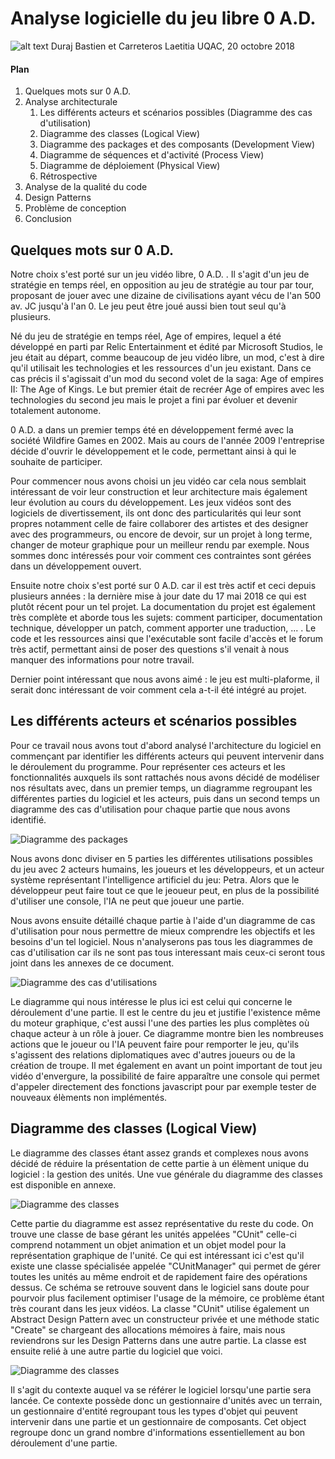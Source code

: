 # Analyse logicielle du jeu libre 0 A.D.
![alt text](https://play0ad.com/wp-content/gallery/desktops/0ad-wallpaper-stripesvertical01.jpg "Bannière 0 A.D.")
Duraj Bastien et Carreteros Laetitia
UQAC, 20 octobre 2018

#### Plan
1. Quelques mots sur 0 A.D.
2. Analyse architecturale
	1. Les différents acteurs et scénarios possibles (Diagramme des cas d'utilisation)
	2. Diagramme des classes (Logical View)
	3. Diagramme des packages et des composants (Development View)
	4. Diagramme de séquences et d'activité (Process View)
	5. Diagramme de déploiement (Physical View)
	6. Rétrospective
3. Analyse de la qualité du code
4. Design Patterns
5. Problème de conception
6. Conclusion


## Quelques mots sur 0 A.D.

 Notre choix s'est porté sur un jeu vidéo libre, 0 A.D. . Il s'agit d'un jeu de stratégie en temps réel, en opposition au jeu de stratégie au tour par tour, proposant de jouer avec une dizaine de civilisations ayant vécu de l'an 500 av. JC jusqu'à l'an 0. Le jeu peut être joué aussi bien tout seul qu'à plusieurs.

 Né du jeu de stratégie en temps réel, Age of empires, lequel a été développé en parti par Relic  Entertainment et édité par Microsoft Studios, le jeu était au départ, comme beaucoup de jeu vidéo libre, un mod, c'est à dire qu'il utilisait les technologies et les ressources d'un jeu existant. Dans ce cas précis il s'agissait d'un mod du second volet de la saga: Age of empires II: The Age of  Kings. Le but premier était de recréer Age of empires avec les technologies du second jeu mais le projet a fini par évoluer et devenir totalement autonome.

 0 A.D. a dans un premier temps été en développement fermé avec la société Wildfire  Games en 2002. Mais au cours de l'année 2009 l'entreprise décide d'ouvrir le développement et le code, permettant ainsi à qui le souhaite de participer.

 Pour commencer nous avons choisi un jeu vidéo car cela nous semblait intéressant de voir leur construction et leur architecture mais également leur évolution au cours du développement. Les jeux vidéos sont des logiciels de divertissement, ils ont donc des particularités qui leur sont propres notamment celle de faire collaborer des artistes et des designer avec des programmeurs, ou encore de devoir, sur un projet à long terme, changer de moteur graphique pour un meilleur rendu par exemple. Nous sommes donc intéressés pour voir comment ces contraintes sont gérées dans un développement ouvert.

 Ensuite notre choix s'est porté sur 0 A.D. car il est très actif et ceci depuis plusieurs années : la dernière mise à jour date du 17 mai 2018 ce qui est plutôt récent pour un tel projet. La documentation du projet est également très complète et aborde tous les sujets: comment participer, documentation technique, développer un patch, comment apporter une traduction, ... . Le code et les ressources ainsi que l'exécutable sont facile d'accès et le forum très actif, permettant ainsi de poser des questions s'il venait à nous manquer des informations pour notre travail.

 Dernier point intéressant que nous avons aimé :  le jeu est multi-plaforme, il serait donc intéressant de voir comment cela a-t-il été intégré au projet.

## Les différents acteurs et scénarios possibles
Pour ce travail nous avons tout d'abord analysé l'architecture du logiciel en commençant par identifier les différents acteurs qui peuvent intervenir dans le déroulement du programme. Pour représenter ces acteurs et les fonctionnalités auxquels ils sont rattachés nous avons décidé de modéliser nos résultats avec, dans un premier temps, un diagramme regroupant les différentes parties du logiciel et les acteurs, puis dans un second temps un diagramme des cas d'utilisation pour chaque partie que nous avons identifié.

![Diagramme des packages](../../Images/PackageDiagram1v2.JPG "Diagramme montrant les 5 parties du logiciel et les acteurs associés")

Nous avons donc diviser en 5 parties les différentes utilisations possibles du jeu avec 2 acteurs humains, les joueurs et les développeurs, et un acteur système représentant l'intelligence artificiel du jeu: Petra. Alors que le développeur peut faire tout ce que le jeoueur peut, en plus de la possibilité d'utiliser une console, l'IA ne peut que joueur une partie.

Nous avons ensuite détaillé chaque partie à l'aide d'un diagramme de cas d'utilisation pour nous permettre de mieux comprendre les objectifs et les besoins d'un tel logiciel. Nous n'analyserons pas tous les diagrammes de cas d'utilisation car ils ne sont pas tous interessant mais ceux-ci seront tous joint dans les annexes de ce document.

![Diagramme des cas d'utilisations](../../Images/UseCaseJouerPartie.JPG "Diagramme représentant les différentes possibilitées qui s'offrent aux acteurs lors du déroulement d'une partie")

 Le diagramme qui nous intéresse le plus ici est celui qui concerne le déroulement d'une partie. Il est le centre du jeu et justifie l'existence même du moteur graphique, c'est aussi l'une des parties les plus complètes où chaque acteur à un rôle à jouer. Ce diagramme montre bien les nombreuses actions que le joueur ou l'IA peuvent faire pour remporter le jeu, qu'ils s'agissent des relations diplomatiques avec d'autres joueurs ou de la création de troupe. Il met également en avant un point important de tout jeu vidéo d'envergure, la possibilité de faire apparaître une console qui permet d'appeler directement des fonctions javascript pour par exemple tester de nouveaux élèments non implémentés.

 ## Diagramme des classes (Logical View)
 Le diagramme des classes étant assez grands et complexes nous avons décidé de réduire la présentation de cette partie à un élèment unique du logiciel : la gestion des unités. Une vue générale du diagramme des classes est disponible en annexe.

![Diagramme des classes](../../Images/ClassDiagramCUnit.JPG "Diagramme représentant les classes permettant de gérer un ensemble de troupes")

Cette partie du diagramme est assez représentative du reste du code. On trouve une classe de base gérant les unités appelées "CUnit" celle-ci comprend notamment un objet animation et un objet model pour la représentation graphique de l'unité. Ce qui est intéressant ici c'est qu'il existe une classe spécialisée appelée "CUnitManager" qui permet de gérer toutes les unités au même endroit et de rapidement faire des opérations dessus. Ce schéma se retrouve souvent dans le logiciel sans doute pour pourvoir plus facilement optimiser l'usage de la mémoire, ce problème étant très courant dans les jeux vidéos. La classe "CUnit" utilise également un Abstract Design Pattern avec un constructeur privée et une méthode static "Create" se chargeant des allocations mémoires à faire, mais nous reviendrons sur les Design Patterns dans une autre partie. La classe <CUnitManager> est ensuite relié à une autre partie du logiciel que voici.

![Diagramme des classes](../../Images/ClassDiagramSimContext.JPG "Diagramme représentant le contexte de la simulation")

Il s'agit du contexte auquel va se référer le logiciel lorsqu'une partie sera lancée. Ce contexte possède donc un gestionnaire d'unités avec un terrain, un gestionnaire d'entité regroupant tous les types d'objet qui peuvent intervenir dans une partie et un gestionnaire de composants. Cet object regroupe donc un grand nombre d'informations essentiellement au bon déroulement d'une partie.
